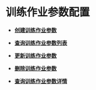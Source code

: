 # 训练作业参数配置<a name="modelarts_03_0057"></a>

-   **[创建训练作业参数](创建训练作业参数.md)**  

-   **[查询训练作业参数列表](查询训练作业参数列表.md)**  

-   **[更新训练作业参数](更新训练作业参数.md)**  

-   **[删除训练作业参数](删除训练作业参数.md)**  

-   **[查询训练作业参数详情](查询训练作业参数详情.md)**  



